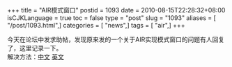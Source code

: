 +++
title = "AIR模式窗口"
postid = 1093
date = 2010-08-15T22:28:32+08:00
isCJKLanguage = true
toc = false
type = "post"
slug = "1093"
aliases = [ "/post/1093.html",]
categories = [ "news",]
tags = [ "air",]
+++


今天在论坛中发求助帖，发现原来发的一个关于AIR实现模式窗口的问题有人回复了，这里记录一下。  
解决方法：[中文](http://lite3.cn/?p=252)
[英文](http://cookbooks.adobe.com/index.cfm?event=showdetails&postId=9963)

